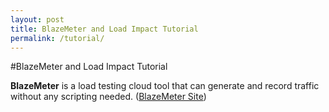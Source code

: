 ```yaml
---
layout: post
title: BlazeMeter and Load Impact Tutorial
permalink: /tutorial/
---
```

 
 #BlazeMeter and Load Impact Tutorial

**BlazeMeter** is a load testing cloud tool that can generate and record traffic without any scripting needed. ([BlazeMeter Site](https://blazemeter.com/))
